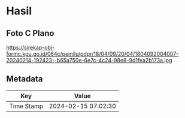 # Hasil

## Foto C Plano

https://sirekap-obj-formc.kpu.go.id/064c/pemilu/pdpr/18/04/09/20/04/1804092004007-20240214-192423--b65a750e-6e7c-4c24-98e8-9d1fea2b173a.jpg


## Metadata

| Key        | Value               |
| ---------- | ------------------- |
| Time Stamp | 2024-02-15 07:02:30 |



